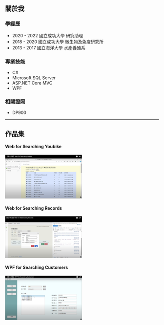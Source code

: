 ## 關於我

### 學經歷
- 2020 - 2022 國立成功大學 研究助理
- 2018 - 2020 國立成功大學 微生物及免疫研究所
- 2013 - 2017 國立海洋大學 水產養殖系

### 專業技能
- C#
- Microsoft SQL Server
- ASP.NET Core MVC
- WPF

### 相關證照
- DP900

----

## 作品集
#### Web for Searching Youbike
<img src="https://github.com/Riley-Shu/Riley-Shu/blob/master/cover01.png" width="50%" height="50%">


#### Web for Searching Records
<img src="https://github.com/Riley-Shu/Riley-Shu/blob/master/cover02.png" width="50%" height="50%">

#### WPF for Searching Customers
<img src="https://github.com/Riley-Shu/Riley-Shu/blob/master/cover03.png" width="50%" height="50%">


<!--
**Riley-Shu/Riley-Shu** is a ✨ _special_ ✨ repository because its `README.md` (this file) appears on your GitHub profile.

Here are some ideas to get you started:

- 🔭 I’m currently working on ...
- 🌱 I’m currently learning ...
- 👯 I’m looking to collaborate on ...
- 🤔 I’m looking for help with ...
- 💬 Ask me about ...
- 📫 How to reach me: ...
- 😄 Pronouns: ...
- ⚡ Fun fact: ...
-->
